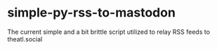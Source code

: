 # simple-py-rss-to-mastodon
The current simple and a bit brittle script utilized to relay RSS feeds to theatl.social
